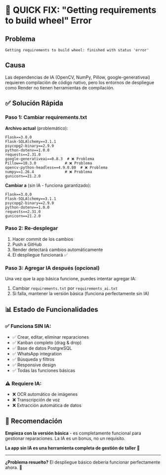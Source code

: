 # 🚨 QUICK FIX: "Getting requirements to build wheel" Error

## Problema
```
Getting requirements to build wheel: finished with status 'error'
```

## Causa
Las dependencias de IA (OpenCV, NumPy, Pillow, google-generativeai) requieren compilación de código nativo, pero los entornos de despliegue como Render no tienen herramientas de compilación.

## ✅ Solución Rápida

### Paso 1: Cambiar requirements.txt
**Archivo actual** (problemático):
```
Flask==3.0.0
Flask-SQLAlchemy==3.1.1
psycopg2-binary==2.9.9
python-dotenv==1.0.0
requests==2.31.0
google-generativeai==0.8.3  # ❌ Problema
Pillow==10.3.0             # ❌ Problema
opencv-python-headless==4.9.0.80  # ❌ Problema
numpy==1.26.4              # ❌ Problema
gunicorn==21.2.0
```

**Cambiar a** (sin IA - funciona garantizado):
```
Flask==3.0.0
Flask-SQLAlchemy==3.1.1
psycopg2-binary==2.9.9
python-dotenv==1.0.0
requests==2.31.0
gunicorn==21.2.0
```

### Paso 2: Re-desplegar
1. Hacer commit de los cambios
2. Push a GitHub
3. Render detectará cambios automáticamente
4. El despliegue funcionará ✅

### Paso 3: Agregar IA después (opcional)
Una vez que la app básica funcione, puedes intentar agregar IA:

1. Cambiar `requirements.txt` por `requirements_ai.txt`
2. Si falla, mantener la versión básica (funciona perfectamente sin IA)

## 📊 Estado de Funcionalidades

### ✅ Funciona SIN IA:
- ✅ Crear, editar, eliminar reparaciones
- ✅ Kanban completo (drag & drop)
- ✅ Base de datos PostgreSQL
- ✅ WhatsApp integration
- ✅ Búsqueda y filtros
- ✅ Responsive design
- ✅ Todas las funciones básicas

### ⚠️ Requiere IA:
- ❌ OCR automático de imágenes
- ❌ Transcripción de voz
- ❌ Extracción automática de datos

## 🎯 Recomendación

**Empieza con la versión básica** - es completamente funcional para gestionar reparaciones. La IA es un bonus, no un requisito.

**La app sin IA es una herramienta completa de gestión de taller** 🚀

---

**¿Problema resuelto?** El despliegue básico debería funcionar perfectamente ahora. 🎉
